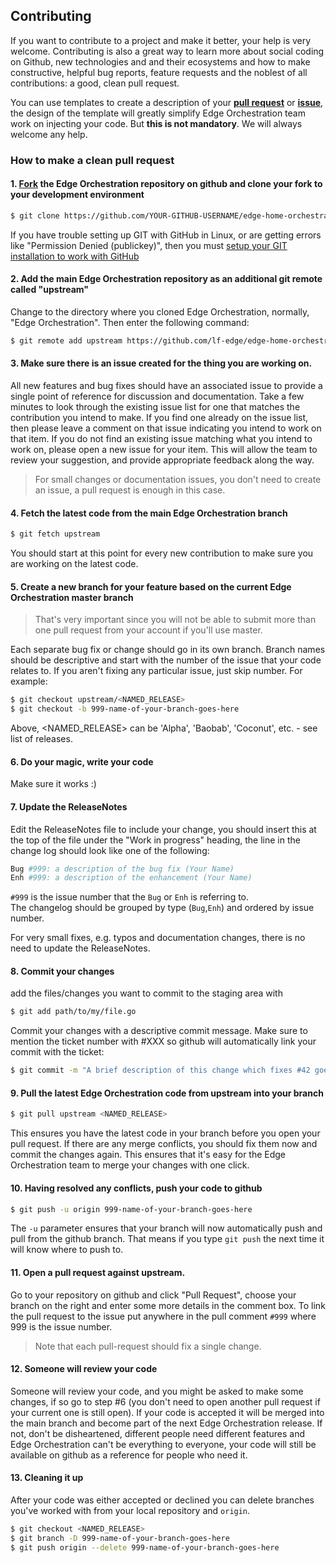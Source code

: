 ## Contributing

If you want to contribute to a project and make it better, your help is very
welcome. Contributing is also a great way to learn more about social coding on
Github, new technologies and and their ecosystems and how to make constructive,
helpful bug reports, feature requests and the noblest of all contributions:
a good, clean pull request.

You can use templates to create a description of your
[**pull request**](PULL_REQUEST_TEMPLATE.md) or [**issue**](ISSUE_TEMPLATE.md),
the design of the template will greatly simplify Edge Orchestration team work on
injecting your code. But **this is not mandatory**. We will always welcome any
help.

### How to make a clean pull request

#### 1. [Fork](http://help.github.com/fork-a-repo/) the Edge Orchestration repository on github and clone your fork to your development environment
```sh
$ git clone https://github.com/YOUR-GITHUB-USERNAME/edge-home-orchestration-go.git
```
If you have trouble setting up GIT with GitHub in Linux, or are getting errors like "Permission Denied (publickey)", then you must [setup your GIT installation to work with GitHub](http://help.github.com/linux-set-up-git/)

#### 2. Add the main Edge Orchestration repository as an additional git remote called "upstream"
Change to the directory where you cloned Edge Orchestration, normally, "Edge Orchestration". Then enter the following command:
```sh
$ git remote add upstream https://github.com/lf-edge/edge-home-orchestration-go
```

#### 3. Make sure there is an issue created for the thing you are working on.

All new features and bug fixes should have an associated issue to provide a single point of reference for discussion and documentation. Take a few minutes to look through the existing issue list for one that matches the contribution you intend to make. If you find one already on the issue list, then please leave a comment on that issue indicating you intend to work on that item. If you do not find an existing issue matching what you intend to work on, please open a new issue for your item. This will allow the team to review your suggestion, and provide appropriate feedback along the way.

> For small changes or documentation issues, you don't need to create an issue, a pull request is enough in this case.

#### 4. Fetch the latest code from the main Edge Orchestration branch
```sh
$ git fetch upstream
```
You should start at this point for every new contribution to make sure you are working on the latest code.

#### 5. Create a new branch for your feature based on the current Edge Orchestration master branch

> That's very important since you will not be able to submit more than one pull request from your account if you'll use master.

Each separate bug fix or change should go in its own branch. Branch names should be descriptive and start with the number of the issue that your code relates to. If you aren't fixing any particular issue, just skip number. For example:
```sh
$ git checkout upstream/<NAMED_RELEASE>
$ git checkout -b 999-name-of-your-branch-goes-here
```
Above, <NAMED_RELEASE> can be 'Alpha', 'Baobab', 'Coconut', etc. - see list of releases.

#### 6. Do your magic, write your code
Make sure it works :)

#### 7. Update the ReleaseNotes
Edit the ReleaseNotes file to include your change, you should insert this at the top of the file under the "Work in progress" heading, the line in the change log should look like one of the following:
```sh
Bug #999: a description of the bug fix (Your Name)
Enh #999: a description of the enhancement (Your Name)
```
`#999` is the issue number that the `Bug` or `Enh` is referring to.  
The changelog should be grouped by type (`Bug`,`Enh`) and ordered by issue number.

For very small fixes, e.g. typos and documentation changes, there is no need to update the ReleaseNotes.

#### 8. Commit your changes

add the files/changes you want to commit to the staging area with
```sh
$ git add path/to/my/file.go
```

Commit your changes with a descriptive commit message. Make sure to mention the ticket number with #XXX so github will automatically link your commit with the ticket:
```sh
$ git commit -m "A brief description of this change which fixes #42 goes here"
```

#### 9. Pull the latest Edge Orchestration code from upstream into your branch
```sh
$ git pull upstream <NAMED_RELEASE>
```
This ensures you have the latest code in your branch before you open your pull request. If there are any merge conflicts, you should fix them now and commit the changes again. This ensures that it's easy for the Edge Orchestration team to merge your changes with one click.

#### 10. Having resolved any conflicts, push your code to github
```sh
$ git push -u origin 999-name-of-your-branch-goes-here
```

The `-u` parameter ensures that your branch will now automatically push and pull from the github branch. That means if you type `git push` the next time it will know where to push to.

#### 11. Open a pull request against upstream.
Go to your repository on github and click "Pull Request", choose your branch on the right and enter some more details in the comment box. To link the pull request to the issue put anywhere in the pull comment `#999` where 999 is the issue number.

> Note that each pull-request should fix a single change.

#### 12. Someone will review your code
Someone will review your code, and you might be asked to make some changes, if so go to step #6 (you don't need to open another pull request if your current one is still open). If your code is accepted it will be merged into the main branch and become part of the next Edge Orchestration release. If not, don't be disheartened, different people need different features and Edge Orchestration can't be everything to everyone, your code will still be available on github as a reference for people who need it.

#### 13. Cleaning it up

After your code was either accepted or declined you can delete branches you've worked with from your local repository and `origin`.
```sh
$ git checkout <NAMED_RELEASE>
$ git branch -D 999-name-of-your-branch-goes-here
$ git push origin --delete 999-name-of-your-branch-goes-here
```
